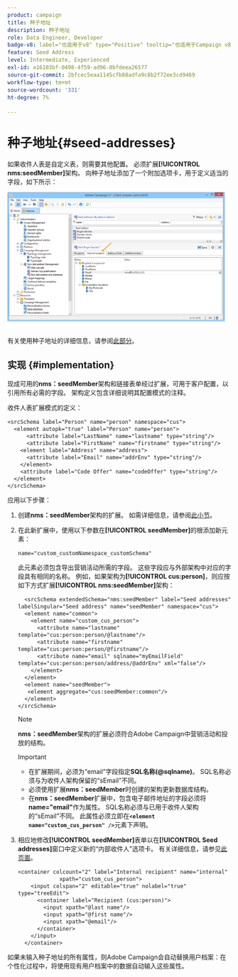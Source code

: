 ```yaml
---
product: campaign
title: 种子地址
description: 种子地址
role: Data Engineer, Developer
badge-v8: label="也适用于v8" type="Positive" tooltip="也适用于Campaign v8"
feature: Seed Address
level: Intermediate, Experienced
exl-id: a16103bf-0498-4f59-ad96-8bfdeea26577
source-git-commit: 2bfcec5eaa1145cfb88adfa9c8b2f72ee3cd9469
workflow-type: tm+mt
source-wordcount: '331'
ht-degree: 7%

---
```


# 种子地址{#seed-addresses}



如果收件人表是自定义表，则需要其他配置。 必须扩展&#x200B;**[!UICONTROL nms:seedMember]**&#x200B;架构。 向种子地址添加了一个附加选项卡，用于定义适当的字段，如下所示：

![](assets/s_ncs_user_seedlist_new_tab.png)

有关使用种子地址的详细信息，请参阅[此部分](../../delivery/using/about-seed-addresses.md)。

## 实现 {#implementation}

现成可用的&#x200B;**nms：seedMember**&#x200B;架构和链接表单经过扩展，可用于客户配置，以引用所有必需的字段。 架构定义包含详细说明其配置模式的注释。

收件人表扩展模式的定义：

```
<srcSchema label="Person" name="person" namespace="cus">
  <element autopk="true" label="Person" name="person">
      <attribute label="LastName" name="lastname" type="string"/>
      <attribute label="FirstName" name="firstname" type="string"/>
    <element label="Address" name="address">
      <attribute label="Email" name="addrEnv" type="string"/>
    </element>
    <attribute label="Code Offer" name="codeOffer" type="string"/>
  </element>
</srcSchema>
```

应用以下步骤：

1. 创建&#x200B;**nms：seedMember**&#x200B;架构的扩展。 如需详细信息，请参阅[此小节](../../configuration/using/extending-a-schema.md)。
1. 在此新扩展中，使用以下参数在&#x200B;**[!UICONTROL seedMember]**&#x200B;的根添加新元素：

   ```
   name="custom_customNamespace_customSchema"
   ```

   此元素必须包含导出营销活动所需的字段。 这些字段应与外部架构中对应的字段具有相同的名称。 例如，如果架构为&#x200B;**[!UICONTROL cus:person]**，则应按如下方式扩展&#x200B;**[!UICONTROL nms:seedMember]**&#x200B;架构：

   ```
     <srcSchema extendedSchema="nms:seedMember" label="Seed addresses" labelSingular="Seed address" name="seedMember" namespace="cus">
     <element name="common">
       <element name="custom_cus_person">
         <attribute name="lastname" template="cus:person:person/@lastname"/>
         <attribute name="firstname" template="cus:person:person/@firstname"/>
         <attribute name="email" sqlname="myEmailField" template="cus:person:person/address/@addrEnv" xml="false"/>
       </element>
     </element>
     <element name="seedMember">
      <element aggregate="cus:seedMember:common"/>
     </element>
   </srcSchema>
   ```

   >[!NOTE]
   >
   >**nms：seedMember**&#x200B;架构的扩展必须符合Adobe Campaign中营销活动和投放的结构。

   >[!IMPORTANT]
   >
   >
   >    
   >    
   >    * 在扩展期间，必须为“email”字段指定&#x200B;**SQL名称(@sqlname)**。 SQL名称必须与为收件人架构保留的“sEmail”不同。
   >    * 必须使用扩展&#x200B;**nms：seedMember**&#x200B;时创建的架构更新数据库结构。
   >    * 在&#x200B;**nms：seedMember**&#x200B;扩展中，包含电子邮件地址的字段必须将&#x200B;**name=&quot;email&quot;**&#x200B;作为属性。 SQL名称必须与已用于收件人架构的“sEmail”不同。 此属性必须立即在&#x200B;**`<element name="custom_cus_person" />`**&#x200B;元素下声明。
   >    
   >

1. 相应地修改&#x200B;**[!UICONTROL seedMember]**&#x200B;表单以在&#x200B;**[!UICONTROL Seed addresses]**&#x200B;窗口中定义新的“内部收件人”选项卡。 有关详细信息，请参见[此页面](../../configuration/using/form-structure.md)。

   ```
   <container colcount="2" label="Internal recipient" name="internal"
                xpath="custom_cus_person">
       <input colspan="2" editable="true" nolabel="true" type="treeEdit">
         <container label="Recipient (cus:person)">
           <input xpath="@last name"/>
           <input xpath="@first name"/>
           <input xpath="@email"/>
         </container>
       </input>
     </container>
   ```

如果未输入种子地址的所有属性，则Adobe Campaign会自动替换用户档案：在个性化过程中，将使用现有用户档案中的数据自动输入这些属性。
